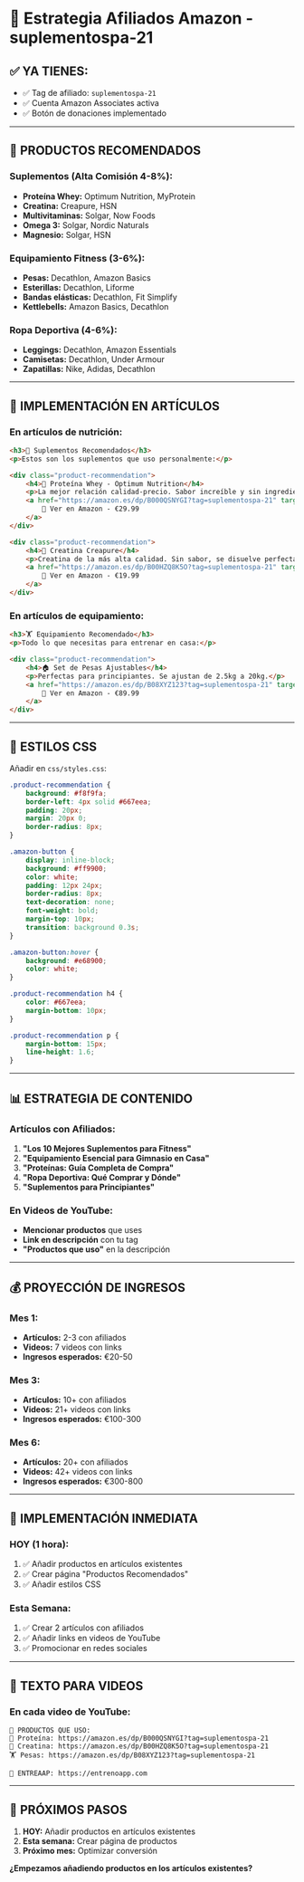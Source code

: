 # 🛒 Estrategia Afiliados Amazon - suplementospa-21

## ✅ **YA TIENES:**
- ✅ Tag de afiliado: `suplementospa-21`
- ✅ Cuenta Amazon Associates activa
- ✅ Botón de donaciones implementado

---

## 🎯 **PRODUCTOS RECOMENDADOS**

### **Suplementos (Alta Comisión 4-8%):**
- **Proteína Whey:** Optimum Nutrition, MyProtein
- **Creatina:** Creapure, HSN
- **Multivitaminas:** Solgar, Now Foods
- **Omega 3:** Solgar, Nordic Naturals
- **Magnesio:** Solgar, HSN

### **Equipamiento Fitness (3-6%):**
- **Pesas:** Decathlon, Amazon Basics
- **Esterillas:** Decathlon, Liforme
- **Bandas elásticas:** Decathlon, Fit Simplify
- **Kettlebells:** Amazon Basics, Decathlon

### **Ropa Deportiva (4-6%):**
- **Leggings:** Decathlon, Amazon Essentials
- **Camisetas:** Decathlon, Under Armour
- **Zapatillas:** Nike, Adidas, Decathlon

---

## 📝 **IMPLEMENTACIÓN EN ARTÍCULOS**

### **En artículos de nutrición:**
```html
<h3>🛒 Suplementos Recomendados</h3>
<p>Estos son los suplementos que uso personalmente:</p>

<div class="product-recommendation">
    <h4>🥤 Proteína Whey - Optimum Nutrition</h4>
    <p>La mejor relación calidad-precio. Sabor increíble y sin ingredientes artificiales.</p>
    <a href="https://amazon.es/dp/B000QSNYGI?tag=suplementospa-21" target="_blank" class="amazon-button">
        🛒 Ver en Amazon - €29.99
    </a>
</div>

<div class="product-recommendation">
    <h4>💪 Creatina Creapure</h4>
    <p>Creatina de la más alta calidad. Sin sabor, se disuelve perfectamente.</p>
    <a href="https://amazon.es/dp/B00HZQ8K5O?tag=suplementospa-21" target="_blank" class="amazon-button">
        🛒 Ver en Amazon - €19.99
    </a>
</div>
```

### **En artículos de equipamiento:**
```html
<h3>🏋️ Equipamiento Recomendado</h3>
<p>Todo lo que necesitas para entrenar en casa:</p>

<div class="product-recommendation">
    <h4>🏠 Set de Pesas Ajustables</h4>
    <p>Perfectas para principiantes. Se ajustan de 2.5kg a 20kg.</p>
    <a href="https://amazon.es/dp/B08XYZ123?tag=suplementospa-21" target="_blank" class="amazon-button">
        🛒 Ver en Amazon - €89.99
    </a>
</div>
```

---

## 🎨 **ESTILOS CSS**

Añadir en `css/styles.css`:

```css
.product-recommendation {
    background: #f8f9fa;
    border-left: 4px solid #667eea;
    padding: 20px;
    margin: 20px 0;
    border-radius: 8px;
}

.amazon-button {
    display: inline-block;
    background: #ff9900;
    color: white;
    padding: 12px 24px;
    border-radius: 8px;
    text-decoration: none;
    font-weight: bold;
    margin-top: 10px;
    transition: background 0.3s;
}

.amazon-button:hover {
    background: #e68900;
    color: white;
}

.product-recommendation h4 {
    color: #667eea;
    margin-bottom: 10px;
}

.product-recommendation p {
    margin-bottom: 15px;
    line-height: 1.6;
}
```

---

## 📊 **ESTRATEGIA DE CONTENIDO**

### **Artículos con Afiliados:**
1. **"Los 10 Mejores Suplementos para Fitness"**
2. **"Equipamiento Esencial para Gimnasio en Casa"**
3. **"Proteínas: Guía Completa de Compra"**
4. **"Ropa Deportiva: Qué Comprar y Dónde"**
5. **"Suplementos para Principiantes"**

### **En Videos de YouTube:**
- **Mencionar productos** que uses
- **Link en descripción** con tu tag
- **"Productos que uso"** en la descripción

---

## 💰 **PROYECCIÓN DE INGRESOS**

### **Mes 1:**
- **Artículos:** 2-3 con afiliados
- **Videos:** 7 videos con links
- **Ingresos esperados:** €20-50

### **Mes 3:**
- **Artículos:** 10+ con afiliados
- **Videos:** 21+ videos con links
- **Ingresos esperados:** €100-300

### **Mes 6:**
- **Artículos:** 20+ con afiliados
- **Videos:** 42+ videos con links
- **Ingresos esperados:** €300-800

---

## 🚀 **IMPLEMENTACIÓN INMEDIATA**

### **HOY (1 hora):**
1. ✅ Añadir productos en artículos existentes
2. ✅ Crear página "Productos Recomendados"
3. ✅ Añadir estilos CSS

### **Esta Semana:**
1. ✅ Crear 2 artículos con afiliados
2. ✅ Añadir links en videos de YouTube
3. ✅ Promocionar en redes sociales

---

## 📝 **TEXTO PARA VIDEOS**

### **En cada video de YouTube:**
```
🛒 PRODUCTOS QUE USO:
🥤 Proteína: https://amazon.es/dp/B000QSNYGI?tag=suplementospa-21
💪 Creatina: https://amazon.es/dp/B00HZQ8K5O?tag=suplementospa-21
🏋️ Pesas: https://amazon.es/dp/B08XYZ123?tag=suplementospa-21

📱 ENTREAAP: https://entrenoapp.com
```

---

## 🎯 **PRÓXIMOS PASOS**

1. **HOY:** Añadir productos en artículos existentes
2. **Esta semana:** Crear página de productos
3. **Próximo mes:** Optimizar conversión

**¿Empezamos añadiendo productos en los artículos existentes?**
